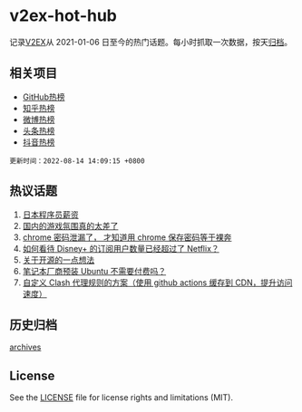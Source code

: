 # v2ex-hot-hub

 记录[V2EX](https://www.v2ex.com/)从 2021-01-06 日至今的热门话题。每小时抓取一次数据，按天[归档](archives)。
 
 ## 相关项目

- [GitHub热榜](https://github.com/snaildev/github-hot-hub)
- [知乎热榜](https://github.com/snaildev/zhihu-hot-hub)
- [微博热榜](https://github.com/snaildev/weibo-hot-hub)
- [头条热榜](https://github.com/snaildev/toutiao-hot-hub)
- [抖音热榜](https://github.com/snaildev/douyin-hot-hub)


 `更新时间：2022-08-14 14:09:15 +0800`

## 热议话题

1. [日本程序员薪资](https://www.v2ex.com/t/872621)
1. [国内的游戏氛围真的太差了](https://www.v2ex.com/t/872647)
1. [chrome 密码泄漏了， 才知道用 chrome 保存密码等于裸奔](https://www.v2ex.com/t/872745)
1. [如何看待 Disney+ 的订阅用户数量已经超过了 Netflix？](https://www.v2ex.com/t/872614)
1. [关于开源的一点想法](https://www.v2ex.com/t/872641)
1. [笔记本厂商预装 Ubuntu 不需要付费吗？](https://www.v2ex.com/t/872658)
1. [自定义 Clash 代理规则的方案（使用 github actions 缓存到 CDN，提升访问速度）](https://www.v2ex.com/t/872662)

## 历史归档

[archives](archives)

## License

See the [LICENSE](LICENSE) file for license rights and limitations (MIT).
